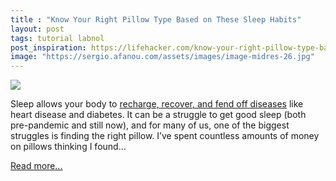 ```yaml
---
title : "Know Your Right Pillow Type Based on These Sleep Habits"
layout: post
tags: tutorial labnol
post_inspiration: https://lifehacker.com/know-your-right-pillow-type-based-on-these-sleep-habits-1846604641
image: "https://sergio.afanou.com/assets/images/image-midres-26.jpg"
---
```


<img src="https://i.kinja-img.com/gawker-media/image/upload/s--qC1wH8n4--/c_fit,fl_progressive,q_80,w_636/mdaij8f1sq76clfj8vmk.jpg" /><p>Sleep allows your body to <a href="https://www.sleepfoundation.org/how-sleep-works/why-do-we-need-sleep" target="_blank" rel="noopener noreferrer">recharge, recover, and fend off diseases</a> like heart disease and diabetes. It can be a struggle to get good sleep (both pre-pandemic and still now), and for many of us, one of the biggest struggles is finding the right pillow. I’ve spent countless amounts of money on pillows thinking I found…</p><p><a href="https://lifehacker.com/know-your-right-pillow-type-based-on-these-sleep-habits-1846604641">Read more...</a></p>